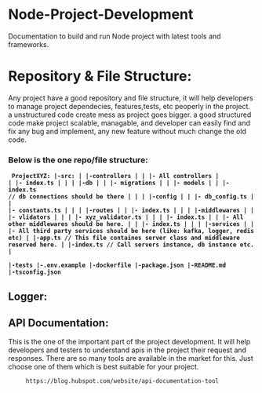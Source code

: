 # Node-Project-Development
Documentation to build and run Node project with latest tools and frameworks.

# Repository & File Structure:
Any project have a good repository and file structure, it will help developers to manage project dependecies, features,tests, etc peoperly in the project. a unstructured code create mess as project goes bigger. a good structured code make project scalable, managable, and developer can easily find and fix any bug and implement, any new feature without much change the old code.
### Below is the one repo/file structure:
<b><code> ProjectXYZ:
                |-src:
                |    |-controllers
                |    |  |- All controllers
                |    |  |- index.ts
                |    |
                |    |-db
                |    |  |- migrations
                |    |  |- models
                |    |  |- index.ts // db connections should be there
                |    |
                |    |-config
                |    |  |- db_config.ts
                |    |  |- constants.ts
                |    |
                |    |-routes
                |    |  |- index.ts
                |    |
                |    |-middlewares
                |    |  |- vlidators
                |    |  |      |- xyz_validator.ts
                |    |  |      |- index.ts
                |    |  |- All other middlewares should be here.
                |    |  |- index.ts
                |    |
                |    |-services
                |    |  |- All third party services should be here (like: kafka, logger, redis etc)
                |    |-app.ts  // This file containes server class and middleware reserved here.
                |    |-index.ts  // Call servers instance, db instance etc.
                |     
                |-tests
                |-.env.example
                |-dockerfile
                |-package.json
                |-README.md
                |-tsconfig.json
</code></b>

## Logger:
## API Documentation:
  This is the one of the important part of the project development. It will help developers and testers to understand apis in the project their request and responses. There are so many tools are available in the market for this. Just choose one of them which is best suitable for your project.
  
         https://blog.hubspot.com/website/api-documentation-tool

